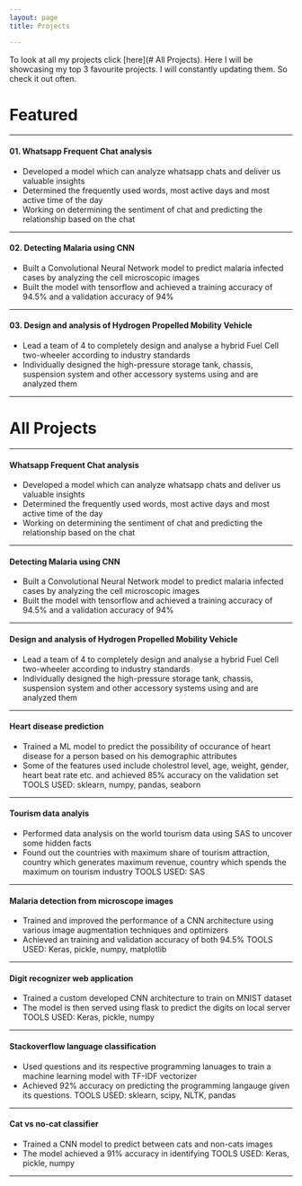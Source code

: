 ```yaml
---
layout: page
title: Projects

---
```


To look at all my projects click [here](# All Projects). 
Here I will be showcasing my top 3 favourite projects. I will constantly updating them. So check it out often.

# Featured 
---
#### 01. Whatsapp Frequent Chat analysis
* Developed a model which can analyze whatsapp chats and deliver us valuable insights
* Determined the frequently used words, most active days and most active time of the day
* Working on determining the sentiment of chat and predicting the relationship based on the chat

---
#### 02. Detecting Malaria using CNN
* Built a Convolutional Neural Network model to predict malaria infected cases by analyzing the cell microscopic images
* Built the model with tensorflow and achieved a training accuracy of 94.5% and a validation accuracy of 94%

---
#### 03. Design and analysis of Hydrogen Propelled Mobility Vehicle
* Lead a team of 4 to completely design and analyse a hybrid Fuel Cell two-wheeler according to industry standards
* Individually designed the high-pressure storage tank, chassis, suspension system and other accessory systems using and are analyzed them

---

# All Projects
---
#### Whatsapp Frequent Chat analysis
* Developed a model which can analyze whatsapp chats and deliver us valuable insights
* Determined the frequently used words, most active days and most active time of the day
* Working on determining the sentiment of chat and predicting the relationship based on the chat

---
#### Detecting Malaria using CNN
* Built a Convolutional Neural Network model to predict malaria infected cases by analyzing the cell microscopic images
* Built the model with tensorflow and achieved a training accuracy of 94.5% and a validation accuracy of 94%

---
#### Design and analysis of Hydrogen Propelled Mobility Vehicle
* Lead a team of 4 to completely design and analyse a hybrid Fuel Cell two-wheeler according to industry standards
* Individually designed the high-pressure storage tank, chassis, suspension system and other accessory systems using and are analyzed them

---
#### Heart disease prediction
* Trained a ML model to predict the possibility of occurance of heart disease for a person based on his demographic attributes
* Some of the features used include cholestrol level, age, weight, gender, heart beat rate etc. and achieved 85% accuracy on the validation set
TOOLS USED: sklearn, numpy, pandas, seaborn

---
#### Tourism data analyis
* Performed data analysis on the world tourism data using SAS to uncover some hidden facts
* Found out the countries with maximum share of tourism attraction, country which generates maximum revenue, country which spends the maximum on tourism industry
TOOLS USED: SAS

---
#### Malaria detection from microscope images
* Trained and improved the performance of a CNN architecture using various image augmentation techniques and optimizers
* Achieved an training and validation accuracy of both 94.5%
TOOLS USED: Keras, pickle, numpy, matplotlib

---
#### Digit recognizer web application
* Trained a custom developed CNN architecture to train on MNIST dataset
* The model is then served using flask to predict the digits on local server
TOOLS USED: Keras, pickle, numpy

---
#### Stackoverflow language classification
* Used questions and its respective programming lanuages to train a machine learning model with TF-IDF vectorizer 
* Achieved 92% accuracy on predicting the programming langauge given its questions.
TOOLS USED: sklearn, scipy, NLTK, pandas

---
#### Cat vs no-cat classifier
* Trained a CNN model to predict between cats and non-cats images
* The model achieved a 91% accuracy in identifying 
TOOLS USED: Keras, pickle, numpy

---
